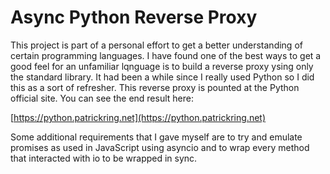 # Async Python Reverse Proxy

This project is part of a personal effort to get a better understanding of certain programming languages.
I have found one of the best ways to get a good feel for an unfamiliar lqnguage is to build a reverse proxy ysing only the standard library. 
It had been a while since I really used Python so I did this as a sort of refresher.
This reverse proxy is pounted at the Python official site. 
You can see the end result here:

[https://python.patrickring.net](https://python.patrickring.net)

Some additional requirements that I gave myself are to try and emulate promises as used in JavaScript using asyncio and to wrap every method that interacted with io to be wrapped in sync.
